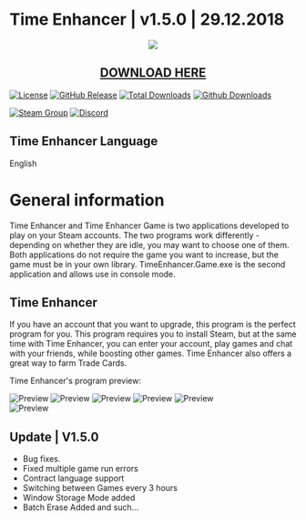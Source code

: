 # Time Enhancer | v1.5.0 | 29.12.2018
<p align="center">
  <img src="https://i.imgur.com/gRcTb6V.png"/>
  <h2 align="center"><a href="https://github.com/Crpsem/TimeEnhancer/releases">DOWNLOAD HERE</a></h2>
</p>

[![License](https://img.shields.io/github/license/Crpsem/TimeEnhancer.svg?label=License&maxAge=86400)](./LICENSE)
[![GitHub Release](https://img.shields.io/github/release/Crpsem/TimeEnhancer.svg?label=Latest&maxAge=60)](https://github.com/Crpsem/TimeEnhancer/releases/latest)
[![Total Downloads](https://img.shields.io/badge/Total%20Downloads-100k-brightgreen.svg)](https://github.com/Crpsem/TimeEnhancer/releases/latest)
[![Github Downloads](https://img.shields.io/github/downloads/Crpsem/TimeEnhancer/latest/total.svg?label=Downloads%20for%20latest&maxAge=60)](https://github.com/Crpsem/TimeEnhancer/releases/latest)

[![Steam Group](https://img.shields.io/badge/Steam-group-yellowgreen.svg)](https://steamcommunity.com/groups/Warriqrs)
[![Discord](https://img.shields.io/badge/Discord-join-yellowgreen.svg)](https://discord.gg/U3wk8sA)

## Time Enhancer Language

English

# General information

Time Enhancer and Time Enhancer Game is two applications developed to play on your Steam accounts. The two programs work differently - depending on whether they are idle, you may want to choose one of them. Both applications do not require the game you want to increase, but the game must be in your own library. TimeEnhancer.Game.exe is the second application and allows use in console mode.

## Time Enhancer

If you have an account that you want to upgrade, this program is the perfect program for you. This program requires you to install Steam, but at the same time with Time Enhancer, you can enter your account, play games and chat with your friends, while boosting other games. Time Enhancer also offers a great way to farm Trade Cards.

Time Enhancer's program preview:

![Preview](https://i.imgur.com/BXrC9hW.png)
![Preview](https://i.imgur.com/KzhPSAy.png)
![Preview](https://i.imgur.com/irwpM7a.png)
![Preview](https://i.imgur.com/Up5NQbp.png)
![Preview](https://i.imgur.com/RSpqwaT.png)
<br>
![Preview](https://i.imgur.com/5oH3KDh.png)

## Update | V1.5.0

* Bug fixes.
* Fixed multiple game run errors
* Contract language support
* Switching between Games every 3 hours
* Window Storage Mode added
* Batch Erase Added
and such...
